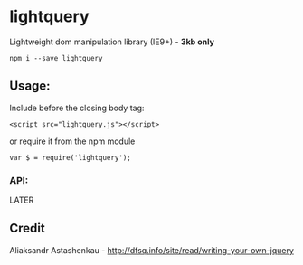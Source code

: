 # lightquery
Lightweight dom manipulation library (IE9+) - **3kb only**
```
npm i --save lightquery
```

## Usage:
Include before the closing body tag:
```
<script src="lightquery.js"></script>
```
or require it from the npm module
```
var $ = require('lightquery');
```

### API:
LATER

## Credit
Aliaksandr Astashenkau - http://dfsq.info/site/read/writing-your-own-jquery

